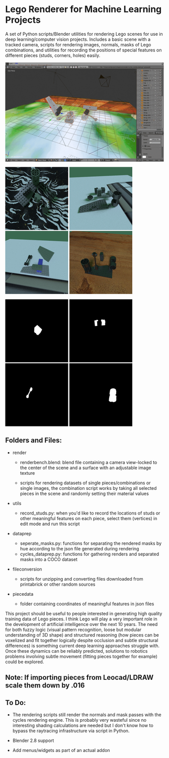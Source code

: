 # Lego Renderer for Machine Learning Projects


A set of Python scripts/Blender utilities for rendering Lego scenes for use in deep learning/computer vision projects.
Includes a basic scene with a tracked camera, scripts for rendering images, normals, masks of Lego combinations, and utilities for recording the positions of special features on different pieces (studs, corners, holes) easily.


![alt text](./repo_images/renders.gif "Rendering")


![alt text](./repo_images/0000_tst.gif "render1")  ![alt text](./repo_images/0001_tst.gif "mask1")  ![alt text](./repo_images/0002_tst.gif "normals1")  ![alt text](./repo_images/0003_tst.gif "masks1")


![alt text](./repo_images/0000_masks.gif "0")  ![alt text](./repo_images/0001_masks.gif "1")  ![alt text](./repo_images/0002_masks.gif "2")  ![alt text](./repo_images/0003_masks.gif "3")


## Folders and Files:

* render
  * renderbench.blend: blend file containing a camera view-locked to the center of the scene and a surface with an adjustable image texture

  * scripts for rendering datasets of single pieces/combinations or single images, the combination script works by taking all selected pieces in the scene and randomly setting their material values 

* utils
  * record_studs.py: when you'd like to record the locations of studs or other meaningful features on each piece, select them (vertices) in edit mode and run this script

* dataprep
  * seperate_masks.py: functions for separating the rendered masks by hue according to the json file generated during rendering
  * cycles_dataprep.py: functions for gathering renders and separated masks into a COCO dataset

* fileconversion
  * scripts for unzipping and converting files downloaded from printabrick or other random sources

* piecedata
  * folder containing coordinates of meaningful features in json files




This project should be useful to people interested in generating high quality training data of Lego pieces.  I think Lego will play a very important role in the development of artificial intelligence over the next 10 years.  The need for both fuzzy logic (visual pattern recognition, loose but modular understanding of 3D shape) and structured reasoning (how pieces can be voxelized and fit together logically despite occlusion and subtle structural differences) is something current deep learning approaches struggle with.  Once these dynamics can be reliably predicted, solutions to robotics problems involving subtle movement (fitting pieces together for example) could be explored.


## Note: If importing pieces from Leocad/LDRAW scale them down by .016


## To Do:


* The rendering scripts still render the normals and mask passes with the cycles rendering engine.  This is probably very wasteful since no interesting shading calculations are needed but I don't know how to bypass the raytracing infrastructure via script in Python.

* Blender 2.8 support

* Add menus/widgets as part of an actual addon